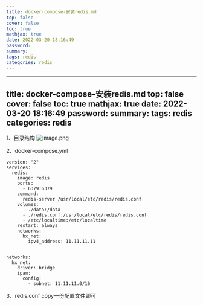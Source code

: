 ```yaml
---
title: docker-compose-安装redis.md
top: false
cover: false
toc: true
mathjax: true
date: 2022-03-20 18:16:49
password:
summary:
tags: redis
categories: redis
---
```

---
title: docker-compose-安装redis.md
top: false
cover: false
toc: true
mathjax: true
date: 2022-03-20 18:16:49
password:
summary:
tags: redis
categories: redis
---
1、目录结构
![image.png](https://upload-images.jianshu.io/upload_images/13965490-62e5b43ee92d9ec7.png?imageMogr2/auto-orient/strip%7CimageView2/2/w/1240)

2、docker-compose.yml
~~~
version: "2"
services:
  redis:
    image: redis
    ports:
      - 6379:6379
    command:
      redis-server /usr/local/etc/redis/redis.conf
    volumes:
      - ./data:/data
      - ./redis.conf:/usr/local/etc/redis/redis.conf
      - /etc/localtime:/etc/localtime
    restart: always
    networks:
      hx_net:
        ipv4_address: 11.11.11.11


networks:
  hx_net:
    driver: bridge
    ipam:
      config:
        - subnet: 11.11.11.0/16
~~~

3、redis.conf
copy一份配置文件即可
